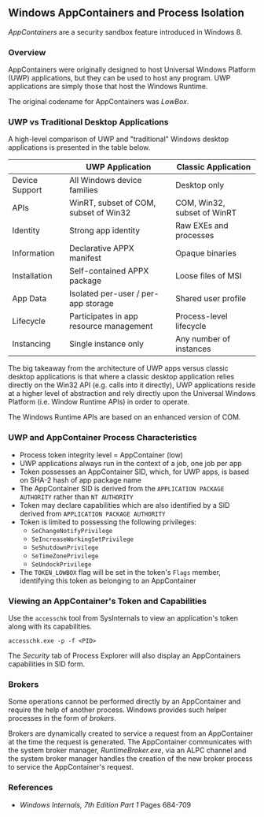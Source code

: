## Windows AppContainers and Process Isolation

_AppContainers_ are a security sandbox feature introduced in Windows 8.

### Overview

AppContainers were originally designed to host Universal Windows Platform (UWP) applications, but they can be used to host any program. UWP applications are simply those that host the Windows Runtime.

The original codename for AppContainers was _LowBox_. 

### UWP vs Traditional Desktop Applications

A high-level comparison of UWP and "traditional" Windows desktop applications is presented in the table below.

|                | UWP Application                         | Classic Application         |
|----------------|-----------------------------------------|-----------------------------|
| Device Support | All Windows device families             | Desktop only                |
| APIs           | WinRT, subset of COM, subset of Win32   | COM, Win32, subset of WinRT |
| Identity       | Strong app identity                     | Raw EXEs and processes      |
| Information    | Declarative APPX manifest               | Opaque binaries             |
| Installation   | Self-contained APPX package             | Loose files of MSI          |
| App Data       | Isolated per-user / per-app storage     | Shared user profile         |
| Lifecycle      | Participates in app resource management | Process-level lifecycle     |
| Instancing     | Single instance only                    | Any number of instances     |

The big takeaway from the architecture of UWP apps versus classic desktop applications is that where a classic desktop application relies directly on the Win32 API (e.g. calls into it directly), UWP applications reside at a higher level of abstraction and rely directly upon the Universal Windows Platform (i.e. Window Runtime APIs) in order to operate.

The Windows Runtime APIs are based on an enhanced version of COM. 

### UWP and AppContainer Process Characteristics

- Process token integrity level = AppContainer (low)
- UWP applications always run in the context of a job, one job per app
- Token possesses an AppContainer SID, which, for UWP apps, is based on SHA-2 hash of app package name
- The AppContainer SID is derived from the `APPLICATION PACKAGE AUTHORITY` rather than `NT AUTHORITY`
- Token may declare capabilities which are also identified by a SID derived from `APPLICATION PACKAGE AUTHORITY`
- Token is limited to possessing the following privileges:
    - `SeChangeNotifyPrivilege`
    - `SeIncreaseWorkingSetPrivilege`
    - `SeShutdownPrivilege`
    - `SeTimeZonePrivilege`
    - `SeUndockPrivilege`
- The `TOKEN_LOWBOX` flag will be set in the token's `Flags` member, identifying this token as belonging to an AppContainer

### Viewing an AppContainer's Token and Capabilities

Use the `accesschk` tool from SysInternals to view an application's token along with its capabilities.

```
accesschk.exe -p -f <PID>
```

The _Security_ tab of Process Explorer will also display an AppContainers capabilities in SID form.

### Brokers

Some operations cannot be performed directly by an AppContainer and require the help of another process. Windows provides such helper processes in the form of _brokers_.

Brokers are dynamically created to service a request from an AppContainer at the time the request is generated. The AppContainer communicates with the system broker manager, _RuntimeBroker.exe_, via an ALPC channel and the system broker manager handles the creation of the new broker process to service the AppContainer's request.

### References

- _Windows Internals, 7th Edition Part 1_ Pages 684-709